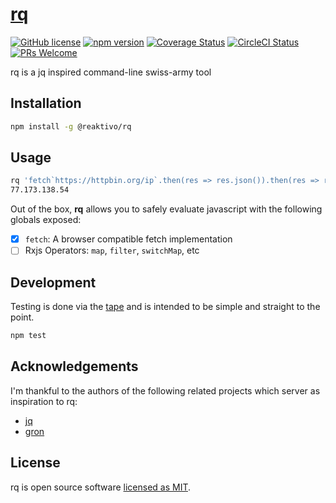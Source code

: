 # [rq](https://github.com/reaktivo/rq/)

[![GitHub license](https://img.shields.io/badge/license-MIT-blue.svg)](https://github.com/reaktivo/rq/blob/master/LICENSE) [![npm version](https://img.shields.io/npm/v/@reaktivo/rq.svg?style=flat)](https://www.npmjs.com/package/@reaktivo/rq) [![Coverage Status](https://img.shields.io/coveralls/@reaktivo/reaktivo/rq/master.svg?style=flat)](https://coveralls.io/github/@reaktivo/reaktivo/rq?branch=master) [![CircleCI Status](https://circleci.com/gh/reaktivo/rq.svg?style=shield&circle-token=:circle-token)](https://circleci.com/gh/reaktivo/rq) [![PRs Welcome](https://img.shields.io/badge/PRs-welcome-brightgreen.svg)](https://github.com/reaktivo/rq/compare)

rq is a jq inspired command-line swiss-army tool

## Installation

```sh
npm install -g @reaktivo/rq
```

## Usage

```sh
rq 'fetch`https://httpbin.org/ip`.then(res => res.json()).then(res => res.origin)'
77.173.138.54
```

Out of the box, **rq** allows you to safely evaluate
javascript with the following globals exposed:

* [x] `fetch`: A browser compatible fetch implementation
* [ ] Rxjs Operators: `map`, `filter`, `switchMap`, etc

## Development

Testing is done via the [tape](https://github.com/substack/tape) and
is intended to be simple and straight to the point.

```sh
npm test
```

## Acknowledgements

I'm thankful to the authors of the following related projects which server as inspiration to rq:

* [jq](https://stedolan.github.io/jq/)
* [gron](https://github.com/tomnomnom/gron)

## License

rq is open source software [licensed as MIT](https://github.com/reaktivo/rq/blob/master/LICENSE).

